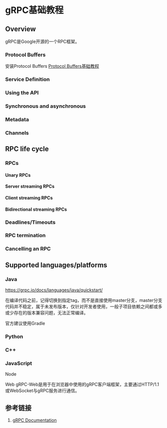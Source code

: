 # gRPC基础教程



## Overview

gRPC是Google开源的一个RPC框架。

### Protocol Buffers

安装Protocol Buffers
[Protocol Buffers基础教程](work/note/framework/Common/Serialization/Protocol-Buffers.md)


### Service Definition



### Using the API


### Synchronous and asynchronous


### Metadata


### Channels


## RPC life cycle


### RPCs


#### Unary RPCs


#### Server streaming RPCs


#### Client streaming RPCs


#### Bidirectional streaming RPCs


### Deadlines/Timeouts


### RPC termination


### Cancelling an RPC



## Supported languages/platforms



### Java

https://grpc.io/docs/languages/java/quickstart/

在编译代码之前，记得切换到指定tag，而不是直接使用master分支，master分支代码并不稳定，属于未发布版本，仅针对开发者使用，一般子项目依赖之间都或多或少存在的版本兼容问题，无法正常编译。

官方建议使用Gradle



### Python


### C++


### JavaScript

Node

Web
gRPC-Web是用于在浏览器中使用的gRPC客户端框架，主要通过HTTP/1.1或WebSocket与gRPC服务进行通信。



## 参考链接
1. [gRPC Documentation](https://grpc.io/docs/)